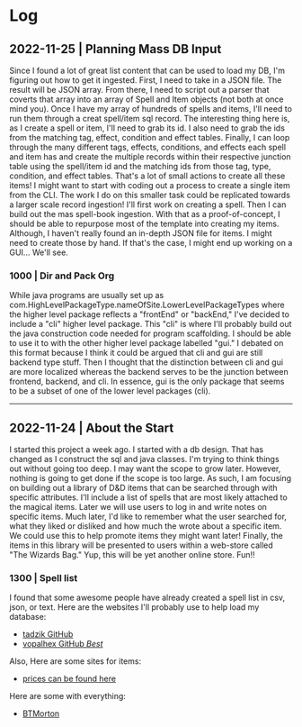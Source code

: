 # Log

## 2022-11-25 | Planning Mass DB Input
Since I found a lot of great list content that can be used to load my DB, I'm figuring out how to get it ingested.  First, I need to take in a JSON file.  The result will be JSON array.  From there, I need to script out a parser that coverts that array into an array of Spell and Item objects (not both at once mind you).  Once I have my array of hundreds of spells and items, I'll need to run them through a creat spell/item sql record.  The interesting thing here is, as I create a spell or item, I'll need to grab its id.  I also need to grab the ids from the matching tag, effect, condition and effect tables.  Finally, I can loop through the many different tags, effects, conditions, and effects each spell and item has and create the multiple records within their respective junction table using the spell/item id and the matching ids from those tag, type, condition, and effect tables.  That's a lot of small actions to create all these items!  I might want to start with coding out a process to create a single item from the CLI.  The work I do on this smaller task could be replicated towards a larger scale record ingestion!  I'll first work on creating a spell. Then I can build out the mas spell-book ingestion.  With that as a proof-of-concept, I should be able to repurpose most of the template into creating my items.  Although, I haven't really found an in-depth JSON file for items.  I might need to create those by hand. If that's the case, I might end up working on a GUI... We'll see.  

### 1000 | Dir and Pack Org
While java programs are usually set up as com.HighLevelPackageType.nameOfSite.LowerLevelPackageTypes where the higher level package reflects a "frontEnd" or "backEnd," I've decided to include a "cli" higher level package.  This "cli" is where I'll probably build out the java construction code needed for program scaffolding.  I should be able to use it to with the other higher level package labelled "gui."  I debated on this format because I think it could be argued that cli and gui are still backend type stuff.  Then I thought that the distinction between cli and gui are more localized whereas the backend serves to be the junction between frontend, backend, and cli.  In essence, gui is the only package that seems to be a subset of one of the lower level packages (cli).  

---

## 2022-11-24 | About the Start
I started this project a week ago.  I started with a db design.  That has changed as I construct the sql and java classes.  I'm trying to think things out without going too deep. I may want the scope to grow later. However, nothing is going to get done if the scope is too large.  As such, I am focusing on building out a library of D&D items that can be searched through with specific attributes.  I'll include a list of spells that are most likely attached to the magical items.  Later we will use users to log in and write notes on specific items.  Much later, I'd like to remember what the user searched for, what they liked or disliked and how much the wrote about a specific item.  We could use this to help promote items they might want later!  Finally, the items in this library will be presented to users within a web-store called "The Wizards Bag."  Yup, this will be yet another online store.  Fun!!

### 1300 | Spell list
I found that some awesome people have already created a spell list in csv, json, or text.  Here are the websites I'll probably use to help load my database:
- [tadzik GitHub](https://github.com/tadzik/5e-spells/blob/master/spells.json)
- [vopalhex GitHub *Best*](https://github.com/vorpalhex/srd_spells/blob/master/spells.json)

Also, Here are some sites for items:
- [prices can be found here](https://dungeonmastertools.github.io/items.html)

Here are some with everything:
- [BTMorton](https://github.com/BTMorton/dnd-5e-srd/blob/master/json/04%20equipment.json)

